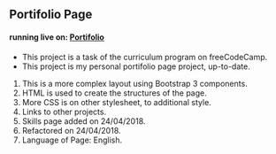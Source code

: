 ## Portifolio Page
#### running live on:  [Portifolio](https://thenewbiemaster.github.io/portifolio/)
- This project is a task of the curriculum program on freeCodeCamp.
- This project is my personal portifolio page project, up-to-date.

1. This is a more complex layout using Bootstrap 3 components.
2. HTML is used to create the structures of the page.
3. More CSS is on other stylesheet, to additional style.
4. Links to other projects.
5. Skills page added on 24/04/2018.
5. Refactored on 24/04/2018.
6. Language of Page: English.